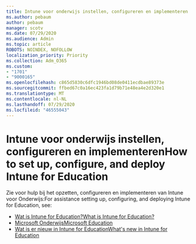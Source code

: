 ```yaml
---
title: Intune voor onderwijs instellen, configureren en implementeren
ms.author: pebaum
author: pebaum
manager: scotv
ms.date: 07/29/2020
ms.audience: Admin
ms.topic: article
ROBOTS: NOINDEX, NOFOLLOW
localization_priority: Priority
ms.collection: Adm_O365
ms.custom:
- "1701"
- "9000165"
ms.openlocfilehash: c865d5830c6dfc1946bd08de0411ecdbae89373e
ms.sourcegitcommit: ffbed67c0a16ec423fa1d79b71e48ea4e2d320e1
ms.translationtype: MT
ms.contentlocale: nl-NL
ms.lasthandoff: 07/29/2020
ms.locfileid: "46555043"
---
```

# <a name="how-to-set-up-configure-and-deploy-intune-for-education"></a><span data-ttu-id="1726e-102">Intune voor onderwijs instellen, configureren en implementeren</span><span class="sxs-lookup"><span data-stu-id="1726e-102">How to set up, configure, and deploy Intune for Education</span></span>

<span data-ttu-id="1726e-103">Zie voor hulp bij het opzetten, configureren en implementeren van Intune voor Onderwijs:</span><span class="sxs-lookup"><span data-stu-id="1726e-103">For assistance setting up, configuring, and deploying Intune for Education, see:</span></span>

- [<span data-ttu-id="1726e-104">Wat is Intune for Education?</span><span class="sxs-lookup"><span data-stu-id="1726e-104">What is Intune for Education?</span></span>](https://docs.microsoft.com/intune-education/what-is-intune-for-education)
- [<span data-ttu-id="1726e-105">Microsoft Onderwijs</span><span class="sxs-lookup"><span data-stu-id="1726e-105">Microsoft Education</span></span>](https://www.microsoft.com/education/intune/default.aspx)
- [<span data-ttu-id="1726e-106">Wat is er nieuw in Intune for Education</span><span class="sxs-lookup"><span data-stu-id="1726e-106">What's new in Intune for Education</span></span>](https://docs.microsoft.com/intune-education/whats-new-in-edu)